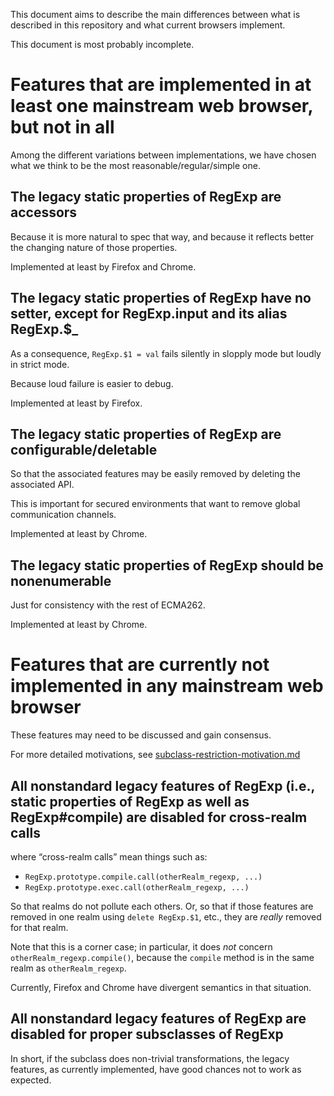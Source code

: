 This document aims to describe the main differences between what is described in this repository and what current browsers implement.

This document is most probably incomplete.

# Features that are implemented in at least one mainstream web browser, but not in all

Among the different variations between implementations, we have chosen what we think to be the most reasonable/regular/simple one.

## The legacy static properties of RegExp are accessors

Because it is more natural to spec that way, and because it reflects better the changing nature of those properties.

Implemented at least by Firefox and Chrome.

## The legacy static properties of RegExp have no setter, except for RegExp.input and its alias RegExp.$_

As a consequence, `RegExp.$1 = val` fails silently in slopply mode but loudly in strict mode.

Because loud failure is easier to debug.

Implemented at least by Firefox.

## The legacy static properties of RegExp are configurable/deletable

So that the associated features may be easily removed by deleting the associated API.

This is important for secured environments that want to remove global communication channels.

Implemented at least by Chrome.

## The legacy static properties of RegExp should be nonenumerable

Just for consistency with the rest of ECMA262.

Implemented at least by Chrome.


# Features that are currently not implemented in any mainstream web browser

These features may need to be discussed and gain consensus.

For more detailed motivations, see [subclass-restriction-motivation.md](subclass-restriction-motivation.md)

## All nonstandard legacy features of RegExp (i.e., static properties of RegExp as well as RegExp#compile) are disabled for cross-realm calls

where “cross-realm calls” mean things such as:

* `RegExp.prototype.compile.call(otherRealm_regexp, ...)`
* `RegExp.prototype.exec.call(otherRealm_regexp, ...)`

So that realms do not pollute each others. Or, so that if those features are removed in one realm using `delete RegExp.$1`, etc., they are *really* removed for that realm.

Note that this is a corner case; in particular, it does *not* concern `otherRealm_regexp.compile()`, because the `compile` method is in the same realm as `otherRealm_regexp`.

Currently, Firefox and Chrome have divergent semantics in that situation.

## All nonstandard legacy features of RegExp are disabled for proper subsclasses of RegExp

In short, if the subclass does non-trivial transformations, the legacy features, as currently implemented, have good chances not to work as expected.

